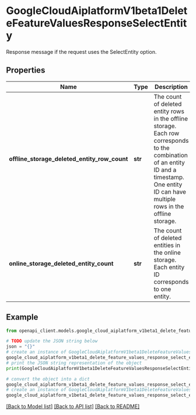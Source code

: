 # GoogleCloudAiplatformV1beta1DeleteFeatureValuesResponseSelectEntity

Response message if the request uses the SelectEntity option.

## Properties

Name | Type | Description | Notes
------------ | ------------- | ------------- | -------------
**offline_storage_deleted_entity_row_count** | **str** | The count of deleted entity rows in the offline storage. Each row corresponds to the combination of an entity ID and a timestamp. One entity ID can have multiple rows in the offline storage. | [optional] 
**online_storage_deleted_entity_count** | **str** | The count of deleted entities in the online storage. Each entity ID corresponds to one entity. | [optional] 

## Example

```python
from openapi_client.models.google_cloud_aiplatform_v1beta1_delete_feature_values_response_select_entity import GoogleCloudAiplatformV1beta1DeleteFeatureValuesResponseSelectEntity

# TODO update the JSON string below
json = "{}"
# create an instance of GoogleCloudAiplatformV1beta1DeleteFeatureValuesResponseSelectEntity from a JSON string
google_cloud_aiplatform_v1beta1_delete_feature_values_response_select_entity_instance = GoogleCloudAiplatformV1beta1DeleteFeatureValuesResponseSelectEntity.from_json(json)
# print the JSON string representation of the object
print(GoogleCloudAiplatformV1beta1DeleteFeatureValuesResponseSelectEntity.to_json())

# convert the object into a dict
google_cloud_aiplatform_v1beta1_delete_feature_values_response_select_entity_dict = google_cloud_aiplatform_v1beta1_delete_feature_values_response_select_entity_instance.to_dict()
# create an instance of GoogleCloudAiplatformV1beta1DeleteFeatureValuesResponseSelectEntity from a dict
google_cloud_aiplatform_v1beta1_delete_feature_values_response_select_entity_from_dict = GoogleCloudAiplatformV1beta1DeleteFeatureValuesResponseSelectEntity.from_dict(google_cloud_aiplatform_v1beta1_delete_feature_values_response_select_entity_dict)
```
[[Back to Model list]](../README.md#documentation-for-models) [[Back to API list]](../README.md#documentation-for-api-endpoints) [[Back to README]](../README.md)


